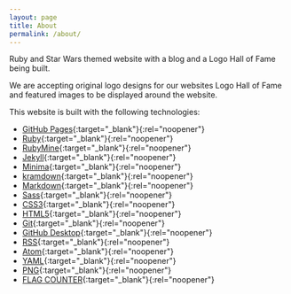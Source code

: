 ```yaml
---
layout: page
title: About
permalink: /about/
---
```


Ruby and Star Wars themed website with a blog and a Logo Hall of Fame being built.

We are accepting original logo designs for our websites Logo Hall of Fame and featured images to be displayed around the website.

This website is built with the following technologies:

- [GitHub Pages](https://pages.github.com){:target="_blank"}{:rel="noopener"}
- [Ruby](https://www.ruby-lang.org){:target="_blank"}{:rel="noopener"}
- [RubyMine](https://www.jetbrains.com/ruby){:target="_blank"}{:rel="noopener"}
- [Jekyll](https://jekyllrb.com){:target="_blank"}{:rel="noopener"}
- [Minima](https://github.com/jekyll/minima){:target="_blank"}{:rel="noopener"}
- [kramdown](https://kramdown.gettalong.org/){:target="_blank"}{:rel="noopener"}
- [Markdown](https://daringfireball.net/projects/markdown){:target="_blank"}{:rel="noopener"}  
- [Sass](http://sass-lang.com){:target="_blank"}{:rel="noopener"}
- [CSS3](https://developer.mozilla.org/en-US/docs/Web/CSS/CSS3){:target="_blank"}{:rel="noopener"}
- [HTML5](https://developer.mozilla.org/en-US/docs/Web/Guide/HTML/HTML5){:target="_blank"}{:rel="noopener"}
- [Git](https://git-scm.com/){:target="_blank"}{:rel="noopener"}
- [GitHub Desktop](https://desktop.github.com/){:target="_blank"}{:rel="noopener"}
- [RSS](https://en.wikipedia.org/wiki/RSS){:target="_blank"}{:rel="noopener"}
- [Atom](https://en.wikipedia.org/wiki/Atom_(standard)){:target="_blank"}{:rel="noopener"}
- [YAML](http://yaml.org/){:target="_blank"}{:rel="noopener"}
- [PNG](https://en.wikipedia.org/wiki/Portable_Network_Graphics){:target="_blank"}{:rel="noopener"}
- [FLAG COUNTER](https://flagcounter.com/){:target="_blank"}{:rel="noopener"}
